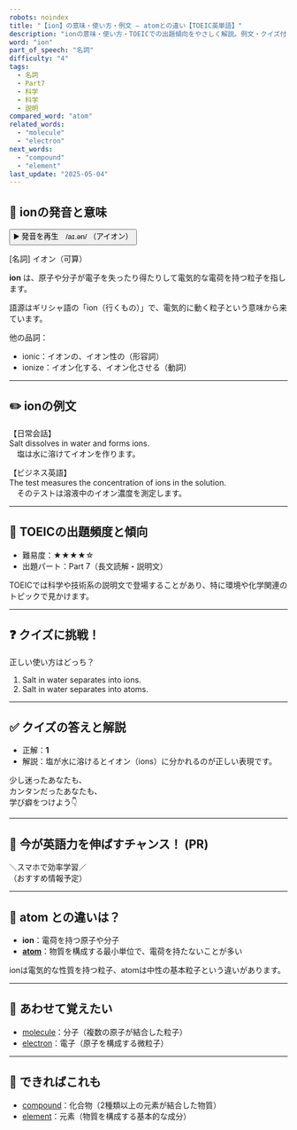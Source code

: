 ```yaml
---
robots: noindex
title: "【ion】の意味・使い方・例文 ― atomとの違い【TOEIC英単語】"
description: "ionの意味・使い方・TOEICでの出題傾向をやさしく解説。例文・クイズ付きでatomとの違いもわかりやすく学べます。"
word: "ion"
part_of_speech: "名詞"
difficulty: "4"
tags:
  - 名詞
  - Part7
  - 科学
  - 科学
  - 説明
compared_word: "atom"
related_words:
  - "molecule"
  - "electron"
next_words:
  - "compound"
  - "element"
last_update: "2025-05-04"
---
```


## 🔰 ionの発音と意味

<button class="play-audio" onclick="playTTS('ion')">
  <span class="play-audio-main">
    ▶️ 発音を再生　/aɪ.ən/
  </span>
  <span class="play-audio-sub">
    （アイオン）
  </span>
</button>

[名詞] イオン（可算）

**ion** は、原子や分子が電子を失ったり得たりして電気的な電荷を持つ粒子を指します。

語源はギリシャ語の「ion（行くもの）」で、電気的に動く粒子という意味から来ています。

他の品詞：  
- ionic：イオンの、イオン性の（形容詞）
- ionize：イオン化する、イオン化させる（動詞）

---

## ✏️ ionの例文

【日常会話】  
Salt dissolves in water and forms ions.  
　塩は水に溶けてイオンを作ります。

【ビジネス英語】  
The test measures the concentration of ions in the solution.  
　そのテストは溶液中のイオン濃度を測定します。

---

## 🎯 TOEICの出題頻度と傾向

- 難易度：★★★★☆
- 出題パート：Part 7（長文読解・説明文）

TOEICでは科学や技術系の説明文で登場することがあり、特に環境や化学関連のトピックで見かけます。

---

## ❓ クイズに挑戦！

正しい使い方はどっち？

1. Salt in water separates into ions.  
2. Salt in water separates into atoms.

---

## ✅ クイズの答えと解説

- 正解：**1**
- 解説：塩が水に溶けるとイオン（ions）に分かれるのが正しい表現です。

少し迷ったあなたも、  
カンタンだったあなたも、  
学び癖をつけよう👇️

---

## 🚀 今が英語力を伸ばすチャンス！ (PR)

<div class="info-center">
＼スマホで効率学習／<br>  
（おすすめ情報予定）
</div>

---

## 🤔  atom との違いは？

- **ion**：電荷を持つ原子や分子
- **[atom](/atom)**：物質を構成する最小単位で、電荷を持たないことが多い

ionは電気的な性質を持つ粒子、atomは中性の基本粒子という違いがあります。

---

## 🧩 あわせて覚えたい

- [molecule](/molecule)：分子（複数の原子が結合した粒子）
- [electron](/electron)：電子（原子を構成する微粒子）

---

## 📖 できればこれも

- [compound](/compound)：化合物（2種類以上の元素が結合した物質）
- [element](/element)：元素（物質を構成する基本的な成分）

<!-- cvid: aid28_bid05 -->
